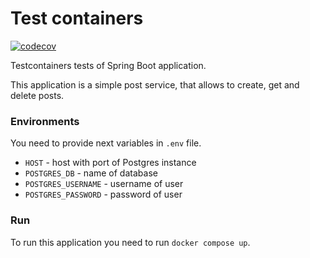 # Test containers

[![codecov](https://codecov.io/gh/qReolq/test-container/graph/badge.svg?token=9OYZMRI6M6)](https://codecov.io/gh/qReolq/test-container)

Testcontainers tests of Spring Boot application.

This application is a simple post service, that allows to create, get and delete
posts.
### Environments

You need to provide next variables in `.env` file.

* `HOST` - host with port of Postgres instance
* `POSTGRES_DB` - name of database
* `POSTGRES_USERNAME` - username of user
* `POSTGRES_PASSWORD` - password of user

### Run

To run this application you need to run `docker compose up`.
